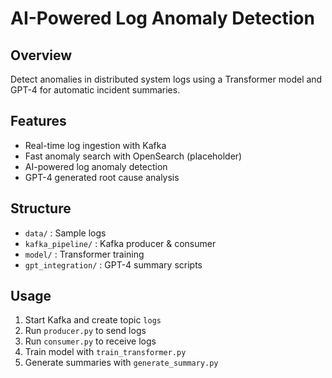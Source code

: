 # AI-Powered Log Anomaly Detection

## Overview
Detect anomalies in distributed system logs using a Transformer model and GPT-4 for automatic incident summaries.

## Features
- Real-time log ingestion with Kafka
- Fast anomaly search with OpenSearch (placeholder)
- AI-powered log anomaly detection
- GPT-4 generated root cause analysis

## Structure
- `data/` : Sample logs
- `kafka_pipeline/` : Kafka producer & consumer
- `model/` : Transformer training
- `gpt_integration/` : GPT-4 summary scripts

## Usage
1. Start Kafka and create topic `logs`
2. Run `producer.py` to send logs
3. Run `consumer.py` to receive logs
4. Train model with `train_transformer.py`
5. Generate summaries with `generate_summary.py`
